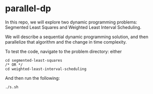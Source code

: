 # parallel-dp

In this repo, we will explore two dynamic programming problems: Segmented Least Squares and Weighted Least Interval Scheduling.

We will describe a sequential dynamic programming solution, and then parallelize that algorithm and the change in time complexity.

To test the code, navigate to the problem directory: either
```
cd segmented-least-squares
/* OR */
cd weighted-least-interval-scheduling
```

And then run the following:
```
./s.sh
```

